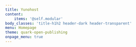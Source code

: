 ```yaml
---
title: Yunohost
content:
    items: '@self.modular'
body_classes: 'title-h1h2 header-dark header-transparent'
menu: Homepage
theme: quark-open-publishing
onpage_menu: true
---
```


